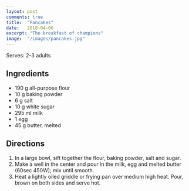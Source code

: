 ```yaml
---
layout: post
comments: true
title:  "Pancakes"
date:   2018-04-06
excerpt: "The breakfast of champions"
image:  "/images/pancakes.jpg"
---
```



Serves: 2-3 adults

## Ingredients 

* 190 g all-purpose flour
* 10 g baking powder
* 6 g salt
* 10 g white sugar
* 295 ml milk
* 1 egg
* 45 g butter, melted

## Directions

1. In a large bowl, sift together the flour, baking powder, salt and sugar.  
1. Make a well in the center and pour in the milk, egg and melted butter (60sec 450W); mix until smooth.  
1. Heat a lightly oiled griddle or frying pan over medium high heat. Pour, brown on both sides and serve hot.  

